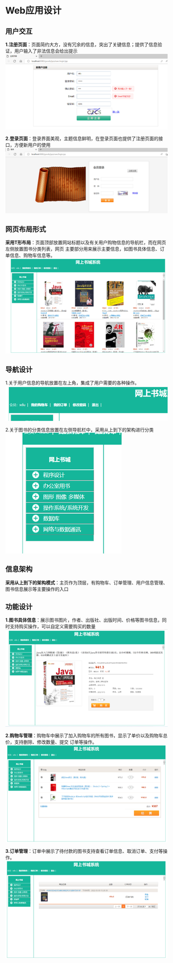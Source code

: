 # Web应用设计 #

## 用户交互 ##
**1.注册页面**：页面简约大方，没有冗余的信息，突出了关键信息；提供了信息验证，用户输入了非法信息会给出提示
![](https://github.com/nswsnb/Web_Engineering_2022/blob/default/task6/picture/Image1.png)

**2.登录页面**：登录界面美观，主题信息鲜明，在登录页面也提供了注册页面的接口，方便新用户的使用
![](https://github.com/nswsnb/Web_Engineering_2022/blob/default/task6/picture/Image2.png)

## 网页布局形式 ##
**采用T形布局**：页面顶部放置网站标题以及有关用户购物信息的导航栏，而在网页左侧放置图书分类列表，网页
主要部分用来展示主要信息，如图书具体信息、订单信息、购物车信息等。
![](https://github.com/nswsnb/Web_Engineering_2022/blob/default/task6/picture/2.1.png)

## 导航设计 ##
1.关于用户信息的导航放置在左上角，集成了用户需要的各种操作。
![](https://github.com/nswsnb/Web_Engineering_2022/blob/default/task6/picture/3.1.png)

2.关于图书的分类信息放置在左侧导航栏中，采用从上到下的架构进行分类
![](https://github.com/nswsnb/Web_Engineering_2022/blob/default/task6/picture/3.2.png)

## 信息架构 ##
**采用从上到下的架构模式**：主页作为顶层，有购物车、订单管理、用户信息管理、图书信息展示等主要操作的入口

## 功能设计 ##
**1.图书具体信息**：展示图书图片，作者、出版社、出版时间、价格等图书信息，同时支持购买操作，可以自定义需要购买的数量
![](https://github.com/nswsnb/Web_Engineering_2022/blob/default/task6/picture/5.1.png)

**2.购物车管理**：购物车中展示了加入购物车的所有图书，显示了单价以及购物车总价，支持删除、修改数量、提交 订单等操作。
![](https://github.com/nswsnb/Web_Engineering_2022/blob/default/task6/picture/5.2.png)

**3.订单管理**：订单中展示了待付款的图书支持查看订单信息、取消订单、支付等操作。
![](https://github.com/nswsnb/Web_Engineering_2022/blob/default/task6/picture/5.3.png)